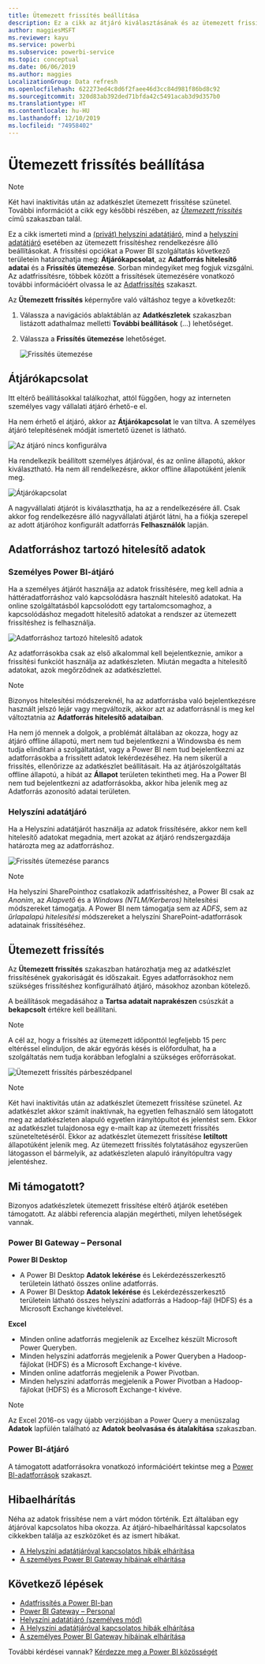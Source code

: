 ```yaml
---
title: Ütemezett frissítés beállítása
description: Ez a cikk az átjáró kiválasztásának és az ütemezett frissítés beállításának lépéseit tartalmazza.
author: maggiesMSFT
ms.reviewer: kayu
ms.service: powerbi
ms.subservice: powerbi-service
ms.topic: conceptual
ms.date: 06/06/2019
ms.author: maggies
LocalizationGroup: Data refresh
ms.openlocfilehash: 622273ed4c8d6f2faee46d3cc84d981f86bd8c92
ms.sourcegitcommit: 320d83ab392ded71bfda42c5491acab3d9d357b0
ms.translationtype: HT
ms.contentlocale: hu-HU
ms.lasthandoff: 12/10/2019
ms.locfileid: "74958402"
---
```

# <a name="configure-scheduled-refresh"></a>Ütemezett frissítés beállítása

>[!NOTE]
>Két havi inaktivitás után az adatkészlet ütemezett frissítése szünetel. További információt a cikk egy későbbi részében, az [*Ütemezett frissítés*](#scheduled-refresh) című szakaszban talál.

Ez a cikk ismerteti mind a [(privát) helyszíni adatátjáró](service-gateway-personal-mode.md), mind a [helyszíni adatátjáró](service-gateway-onprem.md) esetében az ütemezett frissítéshez rendelkezésre álló beállításokat. A frissítési opciókat a Power BI szolgáltatás következő területein határozhatja meg: **Átjárókapcsolat**, az **Adatforrás hitelesítő adatai** és a **Frissítés ütemezése**. Sorban mindegyiket meg fogjuk vizsgálni. Az adatfrissítésre, többek között a frissítések ütemezésére vonatkozó további információért olvassa le az [Adatfrissítés](refresh-data.md#data-refresh) szakaszt.

Az **Ütemezett frissítés** képernyőre való váltáshoz tegye a következőt:

1. Válassza a navigációs ablaktáblán az **Adatkészletek** szakaszban listázott adathalmaz melletti **További beállítások** (...) lehetőséget.
2. Válassza a **Frissítés ütemezése** lehetőséget.

    ![Frissítés ütemezése](media/refresh-scheduled-refresh/dataset-menu.png)

## <a name="gateway-connection"></a>Átjárókapcsolat

Itt eltérő beállításokkal találkozhat, attól függően, hogy az interneten személyes vagy vállalati átjáró érhető-e el.

Ha nem érhető el átjáró, akkor az **Átjárókapcsolat** le van tiltva. A személyes átjáró telepítésének módját ismertető üzenet is látható.

![Az átjáró nincs konfigurálva](media/refresh-scheduled-refresh/gateway-not-configured.png)

Ha rendelkezik beállított személyes átjáróval, és az online állapotú, akkor kiválasztható. Ha nem áll rendelkezésre, akkor offline állapotúként jelenik meg.

![Átjárókapcsolat](media/refresh-scheduled-refresh/gateway-connection.png)

A nagyvállalati átjárót is kiválaszthatja, ha az a rendelkezésére áll. Csak akkor fog rendelkezésre álló nagyvállalati átjárót látni, ha a fiókja szerepel az adott átjáróhoz konfigurált adatforrás **Felhasználók** lapján.

## <a name="data-source-credentials"></a>Adatforráshoz tartozó hitelesítő adatok

### <a name="power-bi-gateway---personal"></a>Személyes Power BI-átjáró

Ha a személyes átjárót használja az adatok frissítésére, meg kell adnia a háttéradatforráshoz való kapcsolódásra használt hitelesítő adatokat. Ha online szolgáltatásból kapcsolódott egy tartalomcsomaghoz, a kapcsolódáshoz megadott hitelesítő adatokat a rendszer az ütemezett frissítéshez is felhasználja.

![Adatforráshoz tartozó hitelesítő adatok](media/refresh-scheduled-refresh/data-source-credentials-pgw.png)

Az adatforrásokba csak az első alkalommal kell bejelentkeznie, amikor a frissítési funkciót használja az adatkészleten. Miután megadta a hitelesítő adatokat, azok megőrződnek az adatkészlettel.

> [!NOTE]
> Bizonyos hitelesítési módszereknél, ha az adatforrásba való bejelentkezésre használt jelszó lejár vagy megváltozik, akkor azt az adatforrásnál is meg kel változtatnia az **Adatforrás hitelesítő adataiban**.

Ha nem jó mennek a dolgok, a problémát általában az okozza, hogy az átjáró offline állapotú, mert nem tud bejelentkezni a Windowsba és nem tudja elindítani a szolgáltatást, vagy a Power BI nem tud bejelentkezni az adatforrásokba a frissített adatok lekérdezéséhez. Ha nem sikerül a frissítés, ellenőrizze az adatkészlet beállításait. Ha az átjárószolgáltatás offline állapotú, a hibát az **Állapot** területen tekintheti meg. Ha a Power BI nem tud bejelentkezni az adatforrásokba, akkor hiba jelenik meg az Adatforrás azonosító adatai területen.

### <a name="on-premises-data-gateway"></a>Helyszíni adatátjáró

Ha a Helyszíni adatátjárót használja az adatok frissítésére, akkor nem kell hitelesítő adatokat megadnia, mert azokat az átjáró rendszergazdája határozta meg az adatforráshoz.

![Frissítés ütemezése parancs](media/refresh-scheduled-refresh/data-source-credentials-egw.png)

> [!NOTE]
> Ha helyszíni SharePointhoz csatlakozik adatfrissítéshez, a Power BI csak az *Anonim*, az *Alapvető* és a *Windows (NTLM/Kerberos)* hitelesítési módszereket támogatja. A Power BI nem támogatja sem az *ADFS*, sem az *űrlapalapú hitelesítési* módszereket a helyszíni SharePoint-adatforrások adatainak frissítéséhez.

## <a name="scheduled-refresh"></a>Ütemezett frissítés

Az **Ütemezett frissítés** szakaszban határozhatja meg az adatkészlet frissítésének gyakoriságát és időszakait. Egyes adatforrásokhoz nem szükséges frissítéshez konfigurálható átjáró, másokhoz azonban kötelező.

A beállítások megadásához a **Tartsa adatait naprakészen** csúszkát a **bekapcsolt** értékre kell beállítani.

> [!NOTE]
> A cél az, hogy a frissítés az ütemezett időponttól legfeljebb 15 perc eltéréssel elinduljon, de akár egyórás késés is előfordulhat, ha a szolgáltatás nem tudja korábban lefoglalni a szükséges erőforrásokat.

![Ütemezett frissítés párbeszédpanel](media/refresh-scheduled-refresh/scheduled-refresh.png)

> [!NOTE]
> Két havi inaktivitás után az adatkészlet ütemezett frissítése szünetel. Az adatkészlet akkor számít inaktívnak, ha egyetlen felhasználó sem látogatott meg az adatkészleten alapuló egyetlen irányítópultot és jelentést sem. Ekkor az adatkészlet tulajdonosa egy e-mailt kap az ütemezett frissítés szüneteltetéséről. Ekkor az adatkészlet ütemezett frissítése **letiltott** állapotúként jelenik meg. Az ütemezett frissítés folytatásához egyszerűen látogasson el bármelyik, az adatkészleten alapuló irányítópultra vagy jelentéshez.

## <a name="whats-supported"></a>Mi támogatott?

Bizonyos adatkészletek ütemezett frissítése eltérő átjárók esetében támogatott. Az alábbi referencia alapján megértheti, milyen lehetőségek vannak.

### <a name="power-bi-gateway---personal"></a>Power BI Gateway – Personal

**Power BI Desktop**

* A Power BI Desktop **Adatok lekérése** és Lekérdezésszerkesztő területein látható összes online adatforrás.
* A Power BI Desktop **Adatok lekérése** és Lekérdezésszerkesztő területein látható összes helyszíni adatforrás a Hadoop-fájl (HDFS) és a Microsoft Exchange kivételével.

**Excel**

* Minden online adatforrás megjelenik az Excelhez készült Microsoft Power Queryben.
* Minden helyszíni adatforrás megjelenik a Power Queryben a Hadoop-fájlokat (HDFS) és a Microsoft Exchange-t kivéve.
* Minden online adatforrás megjelenik a Power Pivotban.
* Minden helyszíni adatforrás megjelenik a Power Pivotban a Hadoop-fájlokat (HDFS) és a Microsoft Exchange-t kivéve.

> [!NOTE]
> Az Excel 2016-os vagy újabb verziójában a Power Query a menüszalag **Adatok** lapfülén található az **Adatok beolvasása és átalakítása** szakaszban.

### <a name="power-bi-gateway"></a>Power BI-átjáró

A támogatott adatforrásokra vonatkozó információért tekintse meg a [Power BI-adatforrások](power-bi-data-sources.md) szakaszt.

## <a name="troubleshooting"></a>Hibaelhárítás
Néha az adatok frissítése nem a várt módon történik. Ezt általában egy átjáróval kapcsolatos hiba okozza. Az átjáró-hibaelhárítással kapcsolatos cikkekben találja az eszközöket és az ismert hibákat.

- [A Helyszíni adatátjáróval kapcsolatos hibák elhárítása](service-gateway-onprem-tshoot.md)
- [A személyes Power BI Gateway hibáinak elhárítása](service-admin-troubleshooting-power-bi-personal-gateway.md)

## <a name="next-steps"></a>Következő lépések

- [Adatfrissítés a Power BI-ban](refresh-data.md)  
- [Power BI Gateway – Personal](service-gateway-personal-mode.md)  
- [Helyszíni adatátjáró (személyes mód)](service-gateway-onprem.md)  
- [A Helyszíni adatátjáróval kapcsolatos hibák elhárítása](service-gateway-onprem-tshoot.md)  
- [A személyes Power BI Gateway hibáinak elhárítása](service-admin-troubleshooting-power-bi-personal-gateway.md)  

További kérdései vannak? [Kérdezze meg a Power BI közösségét](https://community.powerbi.com/)